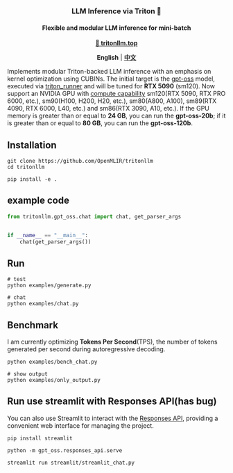 <h3 align="center">
LLM Inference via Triton 🚀
</h3>

<h4 align="center">
Flexible and modular LLM inference for mini-batch
</h4>

<p align="center">
<a href="https://tritonllm.top"><b>🔗 tritonllm.top</b></a>
</p>

<p align="center">
<a ><b>English</b></a> | <a href="README.zh.md"><b>中文</b></a>
</p>

Implements modular Triton-backed LLM inference with an emphasis on kernel optimization using CUBINs. The initial target is the [gpt-oss](https://github.com/openai/gpt-oss) model, executed via [triton_runner](https://github.com/OpenMLIR/triton_runner) and will be tuned for **RTX 5090** (sm120). Now support an NVIDIA GPU with [compute capability](https://developer.nvidia.com/cuda-gpus) sm120(RTX 5090, RTX PRO 6000, etc.), sm90(H100, H200, H20, etc.), sm80(A800, A100), sm89(RTX 4090, RTX 6000, L40, etc.) and sm86(RTX 3090, A10, etc.). If the GPU memory is greater than or equal to **24 GB**, you can run the **gpt-oss-20b**; if it is greater than or equal to **80 GB**, you can run the **gpt-oss-120b**.

## Installation

```shell
git clone https://github.com/OpenMLIR/tritonllm
cd tritonllm

pip install -e .
```

## example code

```Python
from tritonllm.gpt_oss.chat import chat, get_parser_args


if __name__ == "__main__":
    chat(get_parser_args())
```

## Run

```shell
# test
python examples/generate.py

# chat
python examples/chat.py
```

## Benchmark

I am currently optimizing **Tokens Per Second**(TPS), the number of tokens generated per second during autoregressive decoding.

```shell
python examples/bench_chat.py

# show output
python examples/only_output.py
```

## Run use streamlit with Responses API(has bug)

You can also use Streamlit to interact with the [Responses API](https://github.com/openai/gpt-oss?tab=readme-ov-file#responses-api), providing a convenient web interface for managing the project.

```shell
pip install streamlit

python -m gpt_oss.responses_api.serve

streamlit run streamlit/streamlit_chat.py
```

